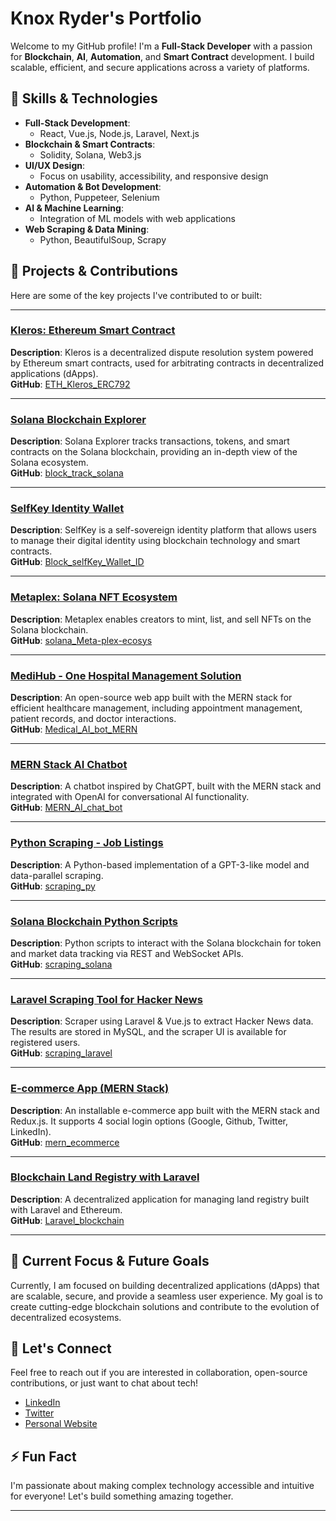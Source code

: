 # Knox Ryder's Portfolio

Welcome to my GitHub profile! I'm a **Full-Stack Developer** with a passion for **Blockchain**, **AI**, **Automation**, and **Smart Contract** development. I build scalable, efficient, and secure applications across a variety of platforms.

## 🚀 Skills & Technologies

- **Full-Stack Development**:
  - React, Vue.js, Node.js, Laravel, Next.js
- **Blockchain & Smart Contracts**:
  - Solidity, Solana, Web3.js
- **UI/UX Design**:
  - Focus on usability, accessibility, and responsive design
- **Automation & Bot Development**:
  - Python, Puppeteer, Selenium
- **AI & Machine Learning**:
  - Integration of ML models with web applications
- **Web Scraping & Data Mining**:
  - Python, BeautifulSoup, Scrapy

## 🌟 Projects & Contributions

Here are some of the key projects I've contributed to or built:

---

### [Kleros: Ethereum Smart Contract](https://kleros.io/)
**Description**: Kleros is a decentralized dispute resolution system powered by Ethereum smart contracts, used for arbitrating contracts in decentralized applications (dApps).  
**GitHub**: [ETH_Kleros_ERC792](https://github.com/KnoxRyder999/ETH_Kleros_ERC792.git)

---

### [Solana Blockchain Explorer](https://explorer.solana.com)
**Description**: Solana Explorer tracks transactions, tokens, and smart contracts on the Solana blockchain, providing an in-depth view of the Solana ecosystem.  
**GitHub**: [block_track_solana](https://github.com/KnoxRyder999/block_track_solana.git)

---

### [SelfKey Identity Wallet](https://selfkey.org)
**Description**: SelfKey is a self-sovereign identity platform that allows users to manage their digital identity using blockchain technology and smart contracts.  
**GitHub**: [Block_selfKey_Wallet_ID](https://github.com/KnoxRyder999/Block_selfKey_Wallet_ID.git)

---

### [Metaplex: Solana NFT Ecosystem](https://www.metaplex.com)
**Description**: Metaplex enables creators to mint, list, and sell NFTs on the Solana blockchain.  
**GitHub**: [solana_Meta-plex-ecosys](https://github.com/KnoxRyder999/solana_Meta-plex-ecosys.git)

---

### [MediHub - One Hospital Management Solution](https://librehealth.io)
**Description**: An open-source web app built with the MERN stack for efficient healthcare management, including appointment management, patient records, and doctor interactions.  
**GitHub**: [Medical_AI_bot_MERN](https://github.com/KnoxRyder999/Medical_AI_bot_MERN.git)

---

### [MERN Stack AI Chatbot](https://github.com/SeleniumHQ/selenium)
**Description**: A chatbot inspired by ChatGPT, built with the MERN stack and integrated with OpenAI for conversational AI functionality.  
**GitHub**: [MERN_AI_chat_bot](https://github.com/KnoxRyder999/MERN_AI_chat_bot.git)

---

### [Python Scraping - Job Listings](https://realpython.github.io/fake-jobs/)
**Description**: A Python-based implementation of a GPT-3-like model and data-parallel scraping.  
**GitHub**: [scraping_py](https://github.com/KnoxRyder999/scraping_py.git)

---

### [Solana Blockchain Python Scripts](https://docs.solanatracker.io/public-data-api)
**Description**: Python scripts to interact with the Solana blockchain for token and market data tracking via REST and WebSocket APIs.  
**GitHub**: [scraping_solana](https://github.com/KnoxRyder999/scraping_solana.git)

---

### [Laravel Scraping Tool for Hacker News](https://docs.solana.com/developing/clients/jsonrpc-api)
**Description**: Scraper using Laravel & Vue.js to extract Hacker News data. The results are stored in MySQL, and the scraper UI is available for registered users.  
**GitHub**: [scraping_laravel](https://github.com/KnoxRyder999/scraping_laravel.git)

---

### [E-commerce App (MERN Stack)](https://kosells.herokuapp.com)
**Description**: An installable e-commerce app built with the MERN stack and Redux.js. It supports 4 social login options (Google, Github, Twitter, LinkedIn).  
**GitHub**: [mern_ecommerce](https://github.com/KnoxRyder999/mern_ecommerce.git)

---

### [Blockchain Land Registry with Laravel](https://docs.moralis.io/solana)
**Description**: A decentralized application for managing land registry built with Laravel and Ethereum.  
**GitHub**: [Laravel_blockchain](https://github.com/KnoxRyder999/Laravel_blockchain.git)

---

## 🎯 Current Focus & Future Goals

Currently, I am focused on building decentralized applications (dApps) that are scalable, secure, and provide a seamless user experience. My goal is to create cutting-edge blockchain solutions and contribute to the evolution of decentralized ecosystems.

## 💬 Let's Connect

Feel free to reach out if you are interested in collaboration, open-source contributions, or just want to chat about tech!

- [LinkedIn](https://www.linkedin.com/in/KnoxRyder999/)
- [Twitter](https://twitter.com/KnoxRyder999)
- [Personal Website](https://your-website.com)

## ⚡ Fun Fact
I'm passionate about making complex technology accessible and intuitive for everyone! Let's build something amazing together.

---


